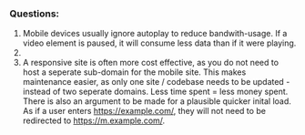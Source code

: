 ### Questions:
1. Mobile devices usually ignore autoplay to reduce bandwith-usage. If a video element is paused, it will consume less data than if it were playing.
2. 
3. A responsive site is often more cost effective, as you do not need to host a seperate sub-domain for the mobile site. This makes maintenance easier, as only one site / codebase needs to be updated - instead of two seperate domains. Less time spent = less money spent. There is also an argument to be made for a plausible quicker inital load. As if a user enters https://example.com/, they will not need to be redirected to https://m.example.com/. 

